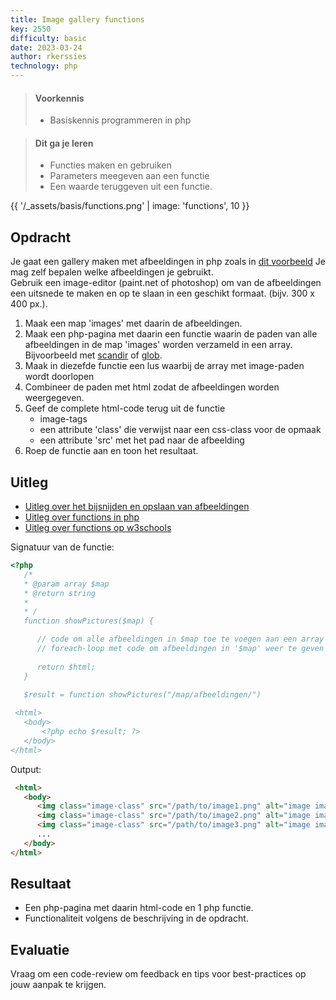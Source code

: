 ```yaml
---
title: Image gallery functions
key: 2550
difficulty: basic
date: 2023-03-24
author: rkerssies
technology: php
---
```



> #### Voorkennis
> * Basiskennis programmeren in php
 
> #### Dit ga je leren
> * Functies maken en gebruiken
> * Parameters meegeven aan een functie
> * Een waarde teruggeven uit een functie.

{{ '/_assets/basis/functions.png' | image: 'functions', 10 }}


## Opdracht
Je gaat een gallery maken met afbeeldingen in php zoals in [dit voorbeeld](https://by9sfe.csb.app/)
Je mag zelf bepalen welke afbeeldingen je gebruikt.  
Gebruik een image-editor (paint.net of photoshop) om van de afbeeldingen een uitsnede te maken en op te slaan in een geschikt formaat. (bijv. 300 x 400 px.).


1. Maak een map 'images' met daarin de afbeeldingen.
2. Maak een php-pagina met daarin een functie waarin de paden van alle afbeeldingen in de map 'images' worden verzameld in een array. Bijvoorbeeld met [scandir](https://www.php.net/manual/en/function.scandir.php) of [glob](https://www.php.net/manual/en/function.glob.php).
3. Maak in diezefde functie een lus waarbij de array met image-paden wordt doorlopen
4. Combineer de paden met html zodat de afbeeldingen worden weergegeven. 
5. Geef de complete html-code terug uit de functie
    * image-tags
    * een attribute 'class' die verwijst naar een css-class voor de opmaak
    * een attribute 'src' met het pad naar de afbeelding
6. Roep de functie aan en toon het resultaat.


## Uitleg
* [Uitleg over het bijsnijden en opslaan van afbeeldingen](https://www.edutorial.nl/html/afbeeldingen-aanpassen/)
* [Uitleg over functions in php](https://www.edutorial.nl/php/functions/)
* [Uitleg over functions op w3schools](https://www.w3schools.com/php/php_functions.asp)

Signatuur van de functie:
```php
<?php
   /*
   * @param array $map
   * @return string
   * 
   * /
   function showPictures($map) {

      // code om alle afbeeldingen in $map toe te voegen aan een array
      // foreach-loop met code om afbeeldingen in '$map' weer te geven
      
      return $html;
   }

   $result = function showPictures("/map/afbeeldingen/")
 
 <html> 
   <body>
       <?php echo $result; ?>
   </body> 
</html>
```

Output:
```html
 <html> 
   <body>
      <img class="image-class" src="/path/to/image1.png" alt="image image1.png">
      <img class="image-class" src="/path/to/image2.png" alt="image image2.png">
      <img class="image-class" src="/path/to/image3.png" alt="image image3.png">
      ...
   </body> 
</html>
```

## Resultaat
* Een php-pagina met daarin html-code en 1 php functie.
* Functionaliteit volgens de beschrijving in de opdracht.


## Evaluatie
Vraag om een code-review om feedback en tips voor best-practices op jouw aanpak te krijgen.

